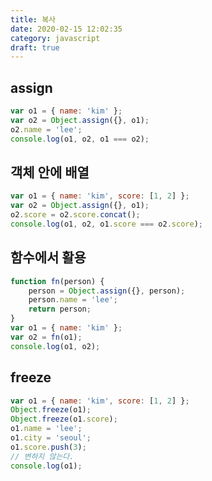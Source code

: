 ```yaml
---
title: 복사
date: 2020-02-15 12:02:35
category: javascript
draft: true
---
```


## assign

```javascript
var o1 = { name: 'kim' };
var o2 = Object.assign({}, o1);
o2.name = 'lee';
console.log(o1, o2, o1 === o2);
```

## 객체 안에 배열

```javascript
var o1 = { name: 'kim', score: [1, 2] };
var o2 = Object.assign({}, o1);
o2.score = o2.score.concat();
console.log(o1, o2, o1.score === o2.score);
```

## 함수에서 활용

```javascript
function fn(person) {
	person = Object.assign({}, person);
	person.name = 'lee';
	return person;
}
var o1 = { name: 'kim' };
var o2 = fn(o1);
console.log(o1, o2);
```

## freeze

```javascript
var o1 = { name: 'kim', score: [1, 2] };
Object.freeze(o1);
Object.freeze(o1.score);
o1.name = 'lee';
o1.city = 'seoul';
o1.score.push(3);
// 변하지 않는다.
console.log(o1);
```
